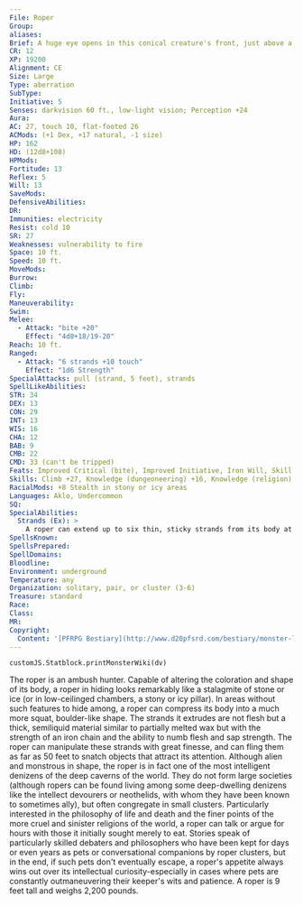 ```yaml
---
File: Roper
Group: 
aliases: 
Brief: A huge eye opens in this conical creature's front, just above a toothy mouth. Long strands of fibrous material whip from its sides.
CR: 12
XP: 19200
Alignment: CE
Size: Large
Type: aberration
SubType: 
Initiative: 5
Senses: darkvision 60 ft., low-light vision; Perception +24
Aura: 
AC: 27, touch 10, flat-footed 26
ACMods: (+1 Dex, +17 natural, -1 size)
HP: 162
HD: (12d8+108)
HPMods: 
Fortitude: 13
Reflex: 5
Will: 13
SaveMods: 
DefensiveAbilities: 
DR: 
Immunities: electricity
Resist: cold 10
SR: 27
Weaknesses: vulnerability to fire
Space: 10 ft.
Speed: 10 ft.
MoveMods: 
Burrow: 
Climb: 
Fly: 
Maneuverability: 
Swim: 
Melee: 
  - Attack: "bite +20"
    Effect: "4d8+18/19-20"
Reach: 10 ft.
Ranged: 
  - Attack: "6 strands +10 touch"
    Effect: "1d6 Strength"
SpecialAttacks: pull (strand, 5 feet), strands
SpellLikeAbilities: 
STR: 34
DEX: 13
CON: 29
INT: 13
WIS: 16
CHA: 12
BAB: 9
CMB: 22
CMD: 33 (can't be tripped)
Feats: Improved Critical (bite), Improved Initiative, Iron Will, Skill Focus (Perception, Stealth), Weapon Focus (strand)
Skills: Climb +27, Knowledge (dungeoneering) +16, Knowledge (religion) +13, Perception +24, Stealth +18 (+26 in stony or icy areas)
RacialMods: +8 Stealth in stony or icy areas
Languages: Aklo, Undercommon
SQ: 
SpecialAbilities:
  Strands (Ex): >
    A roper can extend up to six thin, sticky strands from its body at a time, launching them to a maximum range of 50 feet. A roper's attacks with its strands resolve as ranged touch attacks. These strands are quite strong, but can be severed by any amount of slashing damage (a strand is AC 20). A creature struck by a strand is numbed and weakened by the strange material, and must make a DC 25 Fortitude save or take 1d6 points of Strength damage. The save DC is Constitution-based.
SpellsKnown: 
SpellsPrepared: 
SpellDomains: 
Bloodline: 
Environment: underground
Temperature: any
Organization: solitary, pair, or cluster (3-6)
Treasure: standard
Race: 
Class: 
MR: 
Copyright:
  Content: '[PFRPG Bestiary](http://www.d20pfsrd.com/bestiary/monster-listings/aberrations/roper)'
---
```

```dataviewjs
customJS.Statblock.printMonsterWiki(dv)
```
The roper is an ambush hunter. Capable of altering the coloration and shape of its body, a roper in hiding looks remarkably like a stalagmite of stone or ice (or in low-ceilinged chambers, a stony or icy pillar). In areas without such features to hide among, a roper can compress its body into a much more squat, boulder-like shape. The strands it extrudes are not flesh but a thick, semiliquid material similar to partially melted wax but with the strength of an iron chain and the ability to numb flesh and sap strength. The roper can manipulate these strands with great finesse, and can fling them as far as 50 feet to snatch objects that attract its attention.  Although alien and monstrous in shape, the roper is in fact one of the most intelligent denizens of the deep caverns of the world. They do not form large societies (although ropers can be found living among some deep-dwelling denizens like the intellect devourers or neothelids, with whom they have been known to sometimes ally), but often congregate in small clusters.  Particularly interested in the philosophy of life and death and the finer points of the more cruel and sinister religions of the world, a roper can talk or argue for hours with those it initially sought merely to eat. Stories speak of particularly skilled debaters and philosophers who have been kept for days or even years as pets or conversational companions by roper clusters, but in the end, if such pets don't eventually escape, a roper's appetite always wins out over its intellectual curiosity-especially in cases where pets are constantly outmaneuvering their keeper's wits and patience.  A roper is 9 feet tall and weighs 2,200 pounds.
